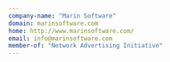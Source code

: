 ```yaml
---
company-name: "Marin Software"
domain: marinsoftware.com
home: http://www.marinsoftware.com/
email: info@marinsoftware.com
member-of: "Network Advertising Initiative"
---
```




